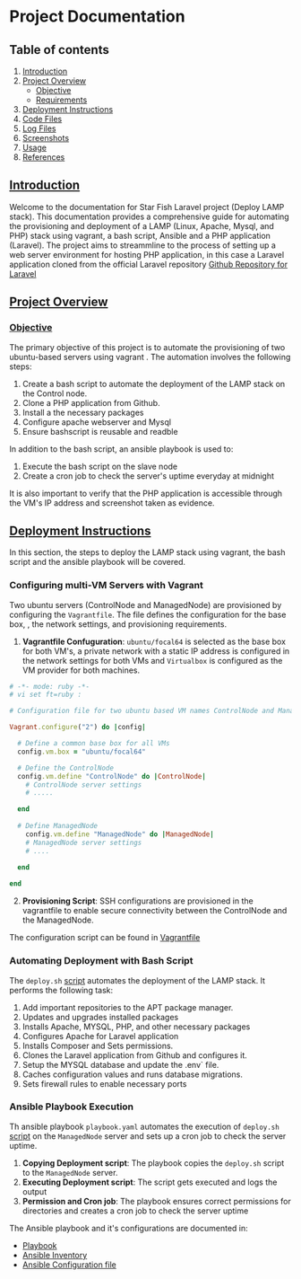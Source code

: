 # Project Documentation

## Table of contents

1. [Introduction](#Introduction)
2. [Project Overview](#Project-Overview)
   - [Objective](#Objective)
   - [Requirements](#Requirements)
3. [Deployment Instructions](#Deployment-Instructions)
4. [Code Files](#Code-files)
5. [Log Files](#Log-files)
6. [Screenshots](#Screenshots)
7. [Usage](#Usage)
8. [References](#References)

## [Introduction](Introduction)

Welcome to the documentation for Star Fish Laravel project (Deploy LAMP stack). This documentation provides a comprehensive guide for automating the provisioning and deployment of a LAMP (Linux, Apache, Mysql, and PHP) stack using vagrant, a bash script, Ansible and a PHP application (Laravel). The project aims to streammline to the process of setting up a web server environment for hosting PHP application, in this case a Laravel application cloned from the official Laravel repository [Github Repository for Laravel](https://github.com/laravel/laravel)

## [Project Overview](Project-Overview)

### [Objective](Objective)

The primary objective of this project is to automate the provisioning of two ubuntu-based servers using vagrant . The automation involves the following steps:
  1. Create a bash script to automate the deployment of the LAMP stack on the Control node.
  2. Clone a PHP application from Github.
  3. Install a the necessary packages
  4. Configure apache webserver and Mysql
  5. Ensure bashscript is reusable and readble

In addition to the bash script, an ansible playbook is used to:
  1. Execute the bash script on the slave node  
  2. Create a cron job to check the server's uptime everyday at midnight

It is also important to verify that the PHP application is accessible through the VM's IP address and screenshot taken as evidence.

## [Deployment Instructions](Deployment-Instructions)

In this section, the steps to deploy the LAMP stack using vagrant, the bash script and the ansible playbook will be covered.

### Configuring multi-VM Servers with Vagrant

Two ubuntu servers (ControlNode and ManagedNode) are provisioned by configuring the `Vagrantfile`. The file defines the configuration for the base box, , the network settings, and provisioning requirements.

  1. **Vagrantfile Confuguration**: `ubuntu/focal64` is selected as the base box for both VM's, a private network with a static IP address is configured in the network settings for both VMs and `Virtualbox` is configured as the VM provider for both machines.

```ruby
# -*- mode: ruby -*-
# vi set ft=ruby :

# Configuration file for two ubuntu based VM names ControlNode and ManagedNode

Vagrant.configure("2") do |config|

  # Define a common base box for all VMs
  config.vm.box = "ubuntu/focal64"

  # Define the ControlNode
  config.vm.define "ControlNode" do |ControlNode|
    # ControlNode server settings
    # .....

  end
 
  # Define ManagedNode
    config.vm.define "ManagedNode" do |ManagedNode|
    # ManagedNode server settings
    # ....

  end
  
end
```

2. **Provisioning Script**: SSH configurations are provisioned in the vagrantfile to enable secure connectivity between the ControlNode and the ManagedNode.

The configuration script can be found in [Vagrantfile](#Vagrantfile)

### Automating Deployment with Bash Script

The `deploy.sh` [script](#deploy.sh) automates the deployment of the LAMP stack. It performs the following task:

  1. Add important repositories to the APT package manager.
  2. Updates and upgrades installed packages
  3. Installs Apache, MYSQL, PHP, and other necessary packages
  4. Configures Apache for Laravel application
  5. Installs Composer and Sets permissions.
  6. Clones the Laravel application from Github and configures it.
  7. Setup the MYSQL database and update the .env` file.
  8. Caches configuration values and runs database migrations.
  9. Sets firewall rules to enable necessary ports

### Ansible Playbook Execution

Th ansible playbook `playbook.yaml` automates the execution of `deploy.sh` [script](#deploy.sh) on the `ManagedNode` server and sets up a cron job to check the server uptime.
  1. **Copying Deployment script**: The playbook copies the `deploy.sh` script to the `ManagedNode` server.
  2. **Executing Deployment script**: The script gets executed and logs the output
  3. **Permission and Cron job**: The playbook ensures correct permissions for directories and creates a cron job to check the server uptime

The Ansible playbook and it's configurations are documented in:
* [Playbook](#playbook.yaml)
* [Ansible Inventory](#inventory.ini)
* [Ansible Configuration file](#ansible.cfg)
